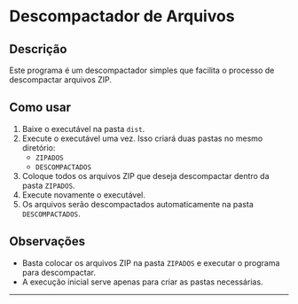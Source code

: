 # Descompactador de Arquivos

## Descrição

Este programa é um descompactador simples que facilita o processo de descompactar arquivos ZIP.

## Como usar

1. Baixe o executável na pasta `dist`.
2. Execute o executável uma vez. Isso criará duas pastas no mesmo diretório:
   - `ZIPADOS`
   - `DESCOMPACTADOS`
3. Coloque todos os arquivos ZIP que deseja descompactar dentro da pasta `ZIPADOS`.
4. Execute novamente o executável.
5. Os arquivos serão descompactados automaticamente na pasta `DESCOMPACTADOS`.

## Observações

- Basta colocar os arquivos ZIP na pasta `ZIPADOS` e executar o programa para descompactar.
- A execução inicial serve apenas para criar as pastas necessárias.

---
